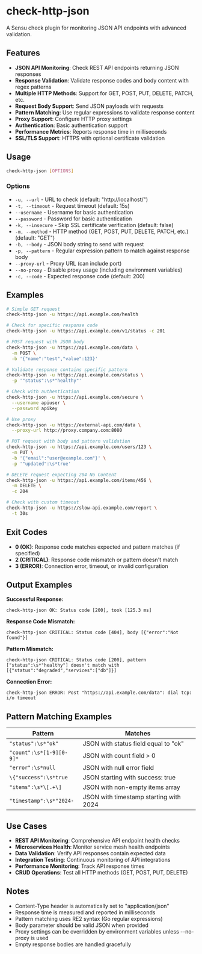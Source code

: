 # check-http-json

A Sensu check plugin for monitoring JSON API endpoints with advanced validation.

## Features

- **JSON API Monitoring**: Check REST API endpoints returning JSON responses
- **Response Validation**: Validate response codes and body content with regex patterns
- **Multiple HTTP Methods**: Support for GET, POST, PUT, DELETE, PATCH, etc.
- **Request Body Support**: Send JSON payloads with requests
- **Pattern Matching**: Use regular expressions to validate response content
- **Proxy Support**: Configure HTTP proxy settings
- **Authentication**: Basic authentication support
- **Performance Metrics**: Reports response time in milliseconds
- **SSL/TLS Support**: HTTPS with optional certificate validation

## Usage

```bash
check-http-json [OPTIONS]
```

### Options

- `-u, --url` - URL to check (default: "http://localhost/")
- `-t, --timeout` - Request timeout (default: 15s)
- `--username` - Username for basic authentication
- `--password` - Password for basic authentication
- `-k, --insecure` - Skip SSL certificate verification (default: false)
- `-m, --method` - HTTP method (GET, POST, PUT, DELETE, PATCH, etc.) (default: "GET")
- `-b, --body` - JSON body string to send with request
- `-p, --pattern` - Regular expression pattern to match against response body
- `--proxy-url` - Proxy URL (can include port)
- `--no-proxy` - Disable proxy usage (including environment variables)
- `-c, --code` - Expected response code (default: 200)

## Examples

```bash
# Simple GET request
check-http-json -u https://api.example.com/health

# Check for specific response code
check-http-json -u https://api.example.com/v1/status -c 201

# POST request with JSON body
check-http-json -u https://api.example.com/data \
  -m POST \
  -b '{"name":"test","value":123}'

# Validate response contains specific pattern
check-http-json -u https://api.example.com/status \
  -p '"status":\s*"healthy"'

# Check with authentication
check-http-json -u https://api.example.com/secure \
  --username apiuser \
  --password apikey

# Use proxy
check-http-json -u https://external-api.com/data \
  --proxy-url http://proxy.company.com:8080

# PUT request with body and pattern validation
check-http-json -u https://api.example.com/users/123 \
  -m PUT \
  -b '{"email":"user@example.com"}' \
  -p '"updated":\s*true'

# DELETE request expecting 204 No Content
check-http-json -u https://api.example.com/items/456 \
  -m DELETE \
  -c 204

# Check with custom timeout
check-http-json -u https://slow-api.example.com/report \
  -t 30s
```

## Exit Codes

- **0 (OK)**: Response code matches expected and pattern matches (if specified)
- **2 (CRITICAL)**: Response code mismatch or pattern doesn't match
- **3 (ERROR)**: Connection error, timeout, or invalid configuration

## Output Examples

**Successful Response:**
```
check-http-json OK: Status code [200], took [125.3 ms]
```

**Response Code Mismatch:**
```
check-http-json CRITICAL: Status code [404], body [{"error":"Not found"}]
```

**Pattern Mismatch:**
```
check-http-json CRITICAL: Status code [200], pattern ["status":\s*"healthy"] doesn't match with [{"status":"degraded","services":["db"]}]
```

**Connection Error:**
```
check-http-json ERROR: Post "https://api.example.com/data": dial tcp: i/o timeout
```

## Pattern Matching Examples

| Pattern | Matches |
|---------|---------|
| `"status":\s*"ok"` | JSON with status field equal to "ok" |
| `"count":\s*[1-9][0-9]*` | JSON with count field > 0 |
| `"error":\s*null` | JSON with null error field |
| `\{"success":\s*true` | JSON starting with success: true |
| `"items":\s*\[.+\]` | JSON with non-empty items array |
| `"timestamp":\s*"2024-` | JSON with timestamp starting with 2024 |

## Use Cases

- **REST API Monitoring**: Comprehensive API endpoint health checks
- **Microservices Health**: Monitor service mesh health endpoints
- **Data Validation**: Verify API responses contain expected data
- **Integration Testing**: Continuous monitoring of API integrations
- **Performance Monitoring**: Track API response times
- **CRUD Operations**: Test all HTTP methods (GET, POST, PUT, DELETE)

## Notes

- Content-Type header is automatically set to "application/json"
- Response time is measured and reported in milliseconds
- Pattern matching uses RE2 syntax (Go regular expressions)
- Body parameter should be valid JSON when provided
- Proxy settings can be overridden by environment variables unless --no-proxy is used
- Empty response bodies are handled gracefully
